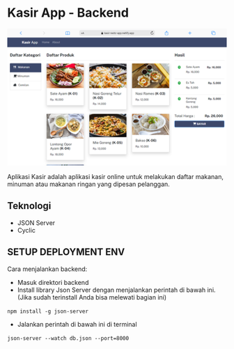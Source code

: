 # Kasir App - Backend

<img src='./kasir-app.png' alt='Tampilan Kasir App' />

<br />

Aplikasi Kasir adalah aplikasi kasir online untuk melakukan daftar makanan, minuman atau makanan ringan yang dipesan pelanggan.

## Teknologi
- JSON Server
- Cyclic

## SETUP DEPLOYMENT ENV

Cara menjalankan backend:
- Masuk direktori backend
- Install library Json Server dengan menjalankan perintah di bawah ini. (Jika sudah terinstall Anda bisa melewati bagian ini)

`npm install -g json-server`

- Jalankan perintah di bawah ini di terminal

`json-server --watch db.json --port=8000`


